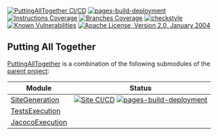 [![PuttingAllTogether CI/CD](https://github.com/faisalazam/MavenInActionWithGitHubActions/actions/workflows/putting-all-together.yml/badge.svg)](https://github.com/faisalazam/MavenInActionWithGitHubActions/actions/workflows/putting-all-together.yml)
[![pages-build-deployment](https://github.com/faisalazam/MavenInActionWithGitHubActions/actions/workflows/pages/pages-build-deployment/badge.svg)](https://github.com/faisalazam/MavenInActionWithGitHubActions/actions/workflows/pages/pages-build-deployment)
[![Instructions Coverage](https://faisalazam.github.io/MavenInActionWithGitHubActions/INDIVIDUAL_MODULES/PuttingAllTogether/jacoco-merged/jacoco-resources/badges/jacoco.svg)](https://faisalazam.github.io/MavenInActionWithGitHubActions/INDIVIDUAL_MODULES/PuttingAllTogether/jacoco-merged/index.html)
[![Branches Coverage](https://faisalazam.github.io/MavenInActionWithGitHubActions/INDIVIDUAL_MODULES/PuttingAllTogether/jacoco-merged/jacoco-resources/badges/branches.svg)](https://faisalazam.github.io/MavenInActionWithGitHubActions/INDIVIDUAL_MODULES/PuttingAllTogether/jacoco-merged/index.html)
[![checkstyle](https://faisalazam.github.io/MavenInActionWithGitHubActions/INDIVIDUAL_MODULES/PuttingAllTogether/badges/checkstyle-result.svg)](https://faisalazam.github.io/MavenInActionWithGitHubActions/INDIVIDUAL_MODULES/PuttingAllTogether/checkstyle.html)
[![Known Vulnerabilities](https://snyk.io/test/github/faisalazam/maveninactionwithgithubactions/badge.svg)](https://snyk.io/test/github/faisalazam/maveninactionwithgithubactions)
[![Apache License, Version 2.0, January 2004](https://img.shields.io/github/license/apache/maven.svg?label=License)](https://www.apache.org/licenses/LICENSE-2.0)

## Putting All Together
[PuttingAllTogether][putting-all-together-url] is a combination of the following submodules of the [parent project][parent-project-url]:

| Module                                         | Status                                                                                                                                                                                                                                                                                                                                                                                                                                                                                             |
|------------------------------------------------|----------------------------------------------------------------------------------------------------------------------------------------------------------------------------------------------------------------------------------------------------------------------------------------------------------------------------------------------------------------------------------------------------------------------------------------------------------------------------------------------------|
| [SiteGeneration][site-generation-url]          | [![Site CI/CD](https://github.com/faisalazam/MavenInActionWithGitHubActions/actions/workflows/site-generation.yml/badge.svg)](https://github.com/faisalazam/MavenInActionWithGitHubActions/actions/workflows/site-generation.yml) [![pages-build-deployment](https://github.com/faisalazam/MavenInActionWithGitHubActions/actions/workflows/pages/pages-build-deployment/badge.svg)](https://github.com/faisalazam/MavenInActionWithGitHubActions/actions/workflows/pages/pages-build-deployment)  |
| [TestsExecution][tests-execution-url]          |                                                                                                                                                                                                                                                                                                                                                                                                                                                                                                    |
| [JacocoExecution][jacoco-execution-url]        |                                                                                                                                                                                                                                                                                                                                                                                                                                                                                                    |


<!-- MARKDOWN LINKS & IMAGES -->
<!-- https://www.markdownguide.org/basic-syntax/#reference-style-links -->
[parent-project-url]:https://faisalazam.github.io/MavenInActionWithGitHubActions/staging/index.html
[site-generation-url]:https://faisalazam.github.io/MavenInActionWithGitHubActions/staging/SiteGeneration/sitegeneration/index.html
[tests-execution-url]:https://faisalazam.github.io/MavenInActionWithGitHubActions/staging/TestsExecution/testsexecution/index.html
[jacoco-execution-url]:https://faisalazam.github.io/MavenInActionWithGitHubActions/staging/JacocoExecution/jacocoexecution/index.html
[putting-all-together-url]:https://faisalazam.github.io/MavenInActionWithGitHubActions/staging/PuttingAllTogether/puttingalltogether/index.html